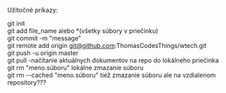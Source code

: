 Užitočné príkazy:  
  
git init  
git add file_name alebo *(všetky súbory v priečinku)  
git commit -m "message"  
git remote add origin git@github.com:ThomasCodesThings/wtech.git  
git push -u origin master  
git pull -načítanie aktuálnych dokumentov na repo do lokálneho priečinka  
git rm "meno.súboru" lokálne zmazanie súboru  
git rm --cached "meno.súboru" tiež zmazanie súboru ale na vzdialenom repository???  
